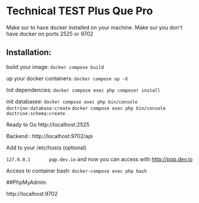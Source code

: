 Technical TEST Plus Que Pro
========

Make sur to have docker installed on your machine.
Make sur you don't have docker on ports 2525 or 9702
## Installation:

build your image:
`docker compose build`

up your docker containers:
`docker compose up -d`

Init dependencies:
`docker compose exec php composer install`

init databasee:
`docker compose exec php bin/console doctrine:database:create`
`docker compose exec php bin/console doctrine:schema:create`

Ready to Go http://localhost:2525

Backend : http://localhost:9702/api

Add to your /etc/hosts (optional)

`127.0.0.1       pqp.dev.io` and now you can access with http://pqp.dev.io

Access to container bash:
`docker-compose exec php bash`


##PhpMyAdmin:

http://localhost:9702
